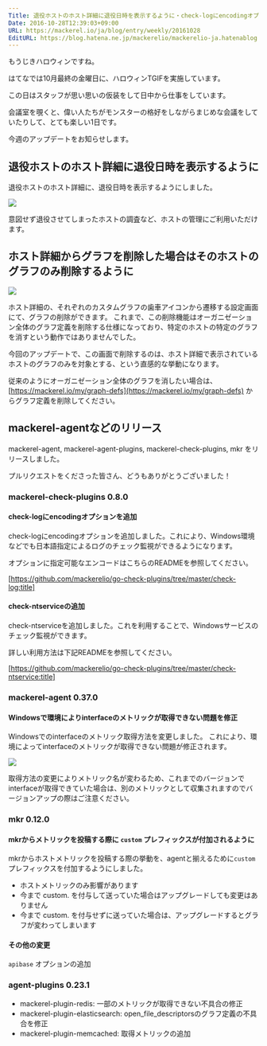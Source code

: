 ```yaml
---
Title: 退役ホストのホスト詳細に退役日時を表示するように・check-logにencodingオプションを追加 ほか
Date: 2016-10-28T12:39:03+09:00
URL: https://mackerel.io/ja/blog/entry/weekly/20161028
EditURL: https://blog.hatena.ne.jp/mackerelio/mackerelio-ja.hatenablog.mackerel.io/atom/entry/10328749687191530141
---
```


もうじきハロウィンですね。

はてなでは10月最終の金曜日に、ハロウィンTGIFを実施しています。

この日はスタッフが思い思いの仮装をして日中から仕事をしています。

会議室を覗くと、偉い人たちがモンスターの格好をしながらまじめな会議をしていたりして、とても楽しい1日です。

今週のアップデートをお知らせします。

## 退役ホストのホスト詳細に退役日時を表示するように

退役ホストのホスト詳細に、退役日時を表示するようにしました。

![](https://cdn-ak.f.st-hatena.com/images/fotolife/m/mackerelio/20161027/20161027184050.png)

意図せず退役させてしまったホストの調査など、ホストの管理にご利用いただけます。

## ホスト詳細からグラフを削除した場合はそのホストのグラフのみ削除するように

![](https://cdn-ak.f.st-hatena.com/images/fotolife/m/mackerelio/20161027/20161027184501.png)

ホスト詳細の、それぞれのカスタムグラフの歯車アイコンから遷移する設定画面にて、グラフの削除ができます。
これまで、この削除機能はオーガニゼーション全体のグラフ定義を削除する仕様になっており、特定のホストの特定のグラフを消すという動作ではありませんでした。

今回のアップデートで、この画面で削除するのは、ホスト詳細で表示されているホストのグラフのみを対象とする、という直感的な挙動になります。

従来のようにオーガニゼーション全体のグラフを消したい場合は、
[https://mackerel.io/my/graph-defs](https://mackerel.io/my/graph-defs) からグラフ定義を削除してください。

## mackerel-agentなどのリリース

mackerel-agent, mackerel-agent-plugins, mackerel-check-plugins, mkr をリリースしました。

プルリクエストをくださった皆さん、どうもありがとうございました！

### mackerel-check-plugins 0.8.0

#### check-logにencodingオプションを追加

check-logにencodingオプションを追加しました。これにより、Windows環境などでも日本語指定によるログのチェック監視ができるようになります。

オプションに指定可能なエンコードはこちらのREADMEを参照してください。

[https://github.com/mackerelio/go-check-plugins/tree/master/check-log:title]

#### check-ntserviceの追加

check-ntserviceを追加しました。これを利用することで、Windowsサービスのチェック監視ができます。

詳しい利用方法は下記READMEを参照してください。

[https://github.com/mackerelio/go-check-plugins/tree/master/check-ntservice:title]

### mackerel-agent 0.37.0

#### Windowsで環境によりinterfaceのメトリックが取得できない問題を修正

Windowsでのinterfaceのメトリック取得方法を変更しました。
これにより、環境によってinterfaceのメトリックが取得できない問題が修正されます。

![](https://cdn-ak.f.st-hatena.com/images/fotolife/m/mackerelio/20161027/20161027162730.png)

取得方法の変更によりメトリック名が変わるため、これまでのバージョンでinterfaceが取得できていた場合は、別のメトリックとして収集されますのでバージョンアップの際はご注意ください。

### mkr 0.12.0

#### mkrからメトリックを投稿する際に `custom` プレフィックスが付加されるように

mkrからホストメトリックを投稿する際の挙動を、agentと揃えるために`custom`プレフィックスを付加するようにしました。

- ホストメトリックのみ影響があります
- 今まで custom. を付与して送っていた場合はアップグレードしても変更はありません
- 今まで custom. を付与せずに送っていた場合は、アップグレードするとグラフが変わってしまいます


#### その他の変更
 `apibase` オプションの追加

### agent-plugins  0.23.1

- mackerel-plugin-redis: 一部のメトリックが取得できない不具合の修正
- mackerel-plugin-elasticsearch: open_file_descriptorsのグラフ定義の不具合を修正
- mackerel-plugin-memcached: 取得メトリックの追加

